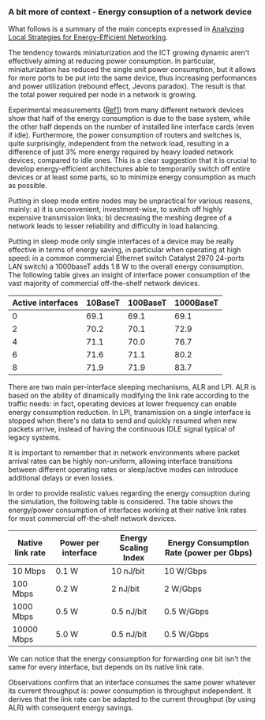 ### A bit more of context - Energy consuption of a network device
What follows is a summary of the main concepts expressed in [Analyzing Local Strategies for Energy-Efficient Networking](https://doi.org/10.1007/978-3-642-23041-7_28).

The tendency towards miniaturization and the ICT growing dynamic aren't effectively aiming at reducing power consumption. In particular, miniaturization has reduced the single unit power consumption, but it allows for more ports to be put into the same device, thus increasing performances and power utilization (rebound effect, Jevons paradox). The result is that the total power required per node in a network is growing.

Experimental measurements ([Ref1](https://ieeexplore.ieee.org/abstract/document/4509688)) from many different network devices show that half of the energy consumption is due to the base system, while the other half depends on the number of installed line interface cards (even if idle). Furthermore, the power consumption of routers and switches is, quite surprisingly, independent from the network load, resulting in a difference of just 3% more energy required by heavy loaded network devices, compared to idle ones. This is a clear suggestion that it is crucial to develop energy-efficient architectures able to temporarily switch off entire devices or at least some parts, so to minimize energy consumption as much as possible.

Putting in sleep mode entire nodes may be unpractical for various reasons, mainly: a) it is unconvenient, investment-wise, to switch off highly expensive transmission links; b) decreasing the meshing degree of a network leads to lesser reliability and difficulty in load balancing.

Putting in sleep mode only single interfaces of a device may be really effective in terms of energy saving, in particular when operating at high speed: in a common commercial Ethernet switch Catalyst 2970 24-ports LAN switch) a 1000baseT adds 1.8 W to the overall energy consumption. The following table gives an insight of interface power consumption of the vast majority of commercial off-the-shelf network devices.

| Active interfaces | 10BaseT | 100BaseT | 1000BaseT |
|---|---|---|---|
| 0 | 69.1 | 69.1 | 69.1 |
| 2 | 70.2 | 70.1 | 72.9 |
| 4 | 71.1 | 70.0 | 76.7 |
| 6 | 71.6 | 71.1 | 80.2 |
| 8 | 71.9 | 71.9 | 83.7 |

There are two main per-interface sleeping mechanisms, ALR and LPI. ALR is based on the ability of dinamically modifying the link rate according to the traffic needs: in fact, operating devices at lower frequency can enable energy consumption reduction. In LPI, transmission on a single interface is stopped when there's no data to send and quickly resumed when new packets arrive, instead of having the continuous IDLE signal typical of legacy systems. 

It is important to remember that in network environments where packet arrival rates can be highly non-uniform, allowing interface transitions between different operating rates or sleep/active modes can introduce additional delays or even losses.

In order to provide realistic values regarding the energy consuption during the simulation, the following table is considered. The table shows the energy/power consumption of interfaces working at their native link rates for most commercial off-the-shelf network devices.

| Native link rate | Power per interface | Energy Scaling Index | Energy Consumption Rate (power per Gbps) |
|---|---|---|---|
| 10 Mbps | 0.1 W | 10 nJ/bit | 10 W/Gbps |
| 100 Mbps | 0.2 W | 2 nJ/bit | 2 W/Gbps |
| 1000 Mbps | 0.5 W | 0.5 nJ/bit | 0.5 W/Gbps |
| 10000 Mbps | 5.0 W | 0.5 nJ/bit | 0.5 W/Gbps |

We can notice that the energy consumption for forwarding one bit isn't the same for every interface, but depends on its native link rate.

Observations confirm that an interface consumes the same power whatever its current throughput is: power consumption is throughput independent. It derives that the link rate can be adapted to the current throughput (by using ALR) with consequent energy savings.